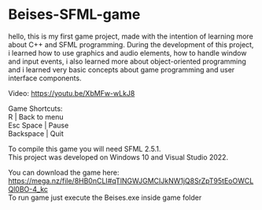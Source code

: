 # Beises-SFML-game

hello, this is my first game project, made with the intention of learning more about C++ and SFML programming. During 
the development of this project, i learned how to use graphics and audio elements, how to handle window and input events, 
i also learned more about object-oriented programming and i learned very basic concepts about game programming and user interface components.

Video: https://youtu.be/XbMFw-wLkJ8

Game Shortcuts:  
R           |  Back to menu  
Esc Space   |  Pause  
Backspace   |  Quit  

To compile this game you will need SFML 2.5.1.  
This project was developed on Windows 10 and Visual Studio 2022.  

You can download the game here: https://mega.nz/file/8HB0nCLI#qTlNGWJGMCIJkNW1jQ8SrZpT95tEoOWCLQl0BO-4_kc  
To run game just execute the Beises.exe inside game folder
